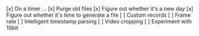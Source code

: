 
[x] On a timer ...
    [x] Purge old files
    [x] Figure out whether it's a new day
    [x] Figure out whether it's time to generate a file
[ ] Custom records
    [ ] Frame rate
    [ ] Intelligent timestamp parsing
    [ ] Video cropping
[ ] Experiment with 10bit
